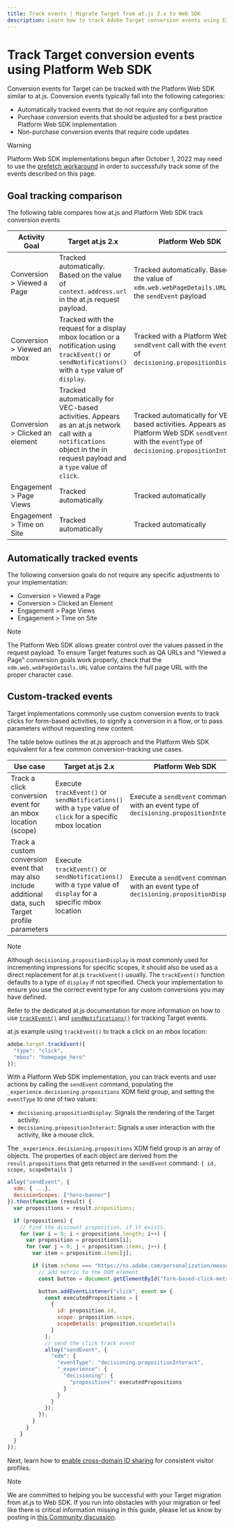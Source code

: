 ```yaml
---
title: Track events | Migrate Target from at.js 2.x to Web SDK
description: Learn how to track Adobe Target conversion events using Experience Platform Web SDK.
---
```


# Track Target conversion events using Platform Web SDK

Conversion events for Target can be tracked with the Platform Web SDK similar to at.js. Conversion events typically fall into the following categories:

* Automatically tracked events that do not require any configuration
* Purchase conversion events that should be adjusted for a best practice Platform Web SDK implementation
* Non-purchase conversion events that require code updates

>[!WARNING]
>
> Platform Web SDK implementations begun after October 1, 2022 may need to use the [prefetch workaround](prefetch-workaround.md) in order to successfully track some of the events described on this page.

## Goal tracking comparison

The following table compares how at.js and Platform Web SDK track conversion events

| Activity Goal | Target at.js 2.x | Platform Web SDK |
|---|---|---|
| Conversion > Viewed a Page | Tracked automatically. Based on the value of `context.address.url` in the at.js request payload. | Tracked automatically. Based on the value of `xdm.web.webPageDetails.URL` in the `sendEvent` payload |
| Conversion > Viewed an mbox | Tracked with the request for a display mbox location or a notification using `trackEvent()` or `sendNotifications()` with a `type` value of `display`. | Tracked with a Platform Web SDK `sendEvent` call with the `eventType` of `decisioning.propositionDisplay`.  |
| Conversion > Clicked an element | Tracked automatically for VEC-based activities. Appears as an at.js network call with a `notifications` object in the in request payload and a `type` value of `click`. | Tracked automatically for VEC-based activities. Appears as a Platform Web SDK `sendEvent` call with the `eventType` of `decisioning.propositionInteract`. |
| Engagement > Page Views | Tracked automatically | Tracked automatically |
| Engagement > Time on Site | Tracked automatically | Tracked automatically |

<!--
| Revenue > RPV, AOV, or Total Sales | Tracked based on the `orderTotal` parameter values for the specified mbox(es) | Tracked based on the `xdm.commerce.order.priceTotal` values. Its best to use the "any mbox" option in the goal setup. |
| Revenue > Orders | Tracked based on the unique `orderId` parameter values for the specified mbox(es) | Tracked based on the unique values for `xdm.commerce.order.purchaseID`. Its best to use the "any mbox" option in the goal setup. |
| Engagement > Custom Scoring | Tracked with the `mboxPageValue` parameter. Refer to the [dedicated documentation](https://experienceleague.adobe.com/docs/target/using/activities/success-metrics/capture-score.html) for more details. | Tracked with `data.__adobe.target.mboxPageValue` in the `sendEvent` payload |
-->

## Automatically tracked events

The following conversion goals do not require any specific adjustments to your implementation:

* Conversion > Viewed a Page
* Conversion > Clicked an Element
* Engagement > Page Views
* Engagement > Time on Site

>[!NOTE]
>
>The Platform Web SDK allows greater control over the values passed in the request payload. To ensure Target features such as QA URLs and "Viewed a Page" conversion goals work properly, check that the `xdm.web.webPageDetails.URL` value contains the full page URL with the proper character case. 

<!--
## Purchase conversion events

The following conversion goals are based on the order details information passed in the Platform Web SDK `sendEvent` payload:

* Revenue > Revenue per Visit (RPV)
* Revenue > Average Order Value (AOV)
* Revenue > Total Sales
* Revenue > Orders

Target at.js implementations typically use an order confirmation mbox with the `trackEvent()` or `sendNotifications()` functions to pass the order ID, order total, and a list of product IDs purchased. These methods are specific to Target.

The Platform Web SDK is a shared library for all Adobe applications and you may have other applications such as Adobe Analytics to consider. Because of this shared nature, its best send a single order confirmation call using the appropriate commerce XDM field group.

For more information and an example, refer to the tutorial section about [sending purchase parameters to Target](send-parameters.md#purchase-parameters). 
-->

## Custom-tracked events

Target implementations commonly use custom conversion events to track clicks for form-based activities, to signify a conversion in a flow, or to pass parameters without requesting new content.

The table below outlines the at.js approach and the Platform Web SDK equivalent for a few common conversion-tracking use cases.

| Use case | Target at.js 2.x | Platform Web SDK |
|---|---|---|
| Track a click conversion event for an mbox location (scope) | Execute `trackEvent()` or `sendNotifications()` with a `type` value of `click` for a specific mbox location | Execute a `sendEvent` command with an event type of `decisioning.propositionInteract` |
| Track a custom conversion event that may also include additional data, such Target profile parameters | Execute `trackEvent()` or `sendNotifications()` with a `type` value of `display` for a specific mbox location | Execute a `sendEvent` command with an event type of `decisioning.propositionDisplay` |

>[!NOTE]
>
>Although `decisioning.propositionDisplay` is most commonly used for incrementing impressions for specific scopes, it should also be used as a direct replacement for at.js `trackEvent()` usually. The `trackEvent()` function  defaults to a type of `display` if not specified. Check your implementation to ensure you use the correct event type for any custom conversions you may have defined.

Refer to the dedicated at.js documentation for more information on how to use [`trackEvent()`](https://developer.adobe.com/target/implement/client-side/atjs/atjs-functions/adobe-target-trackevent/) and [`sendNotifications()`](https://developer.adobe.com/target/implement/client-side/atjs/atjs-functions/adobe-target-sendnotifications-atjs-21/) for tracking Target events.

at.js example using `trackEvent()` to track a click on an mbox location:

```JavaScript
adobe.target.trackEvent({
  "type": "click",
  "mbox": "homepage_hero"
});
```

With a Platform Web SDK implementation, you can track events and user actions by calling the `sendEvent` command, populating the `_experience.decisioning.propositions` XDM field group, and setting the `eventType` to one of two values:

* `decisioning.propositionDisplay`: Signals the rendering of the Target activity.
* `decisioning.propositionInteract`: Signals a user interaction with the activity, like a mouse click.

The `_experience.decisioning.propositions` XDM field group is an array of objects. The properties of each object are derived from the `result.propositions` that gets returned in the `sendEvent` command: `{ id, scope, scopeDetails }`

```JavaScript
alloy("sendEvent", {
  xdm: { ...},
  decisionScopes: ["hero-banner"]
}).then(function (result) {
  var propositions = result.propositions;

  if (propositions) {
    // Find the discount proposition, if it exists.
    for (var i = 0; i < propositions.length; i++) {
      var proposition = propositions[i];
      for (var j = 0; j < proposition.items; j++) {
        var item = proposition.items[j];

        if (item.schema === "https://ns.adobe.com/personalization/measurement") {
          // add metric to the DOM element
          const button = document.getElementById("form-based-click-metric");

          button.addEventListener("click", event => {
            const executedPropositions = [
              {
                id: proposition.id,
                scope: proposition.scope,
                scopeDetails: proposition.scopeDetails
              }
            ];
            // send the click track event
            alloy("sendEvent", {
              "xdm": {
                "eventType": "decisioning.propositionInteract",
                "_experience": {
                  "decisioning": {
                    "propositions": executedPropositions
                  }
                }
              }
            });
          });
        }
      }
    }
  }
});
```

Next, learn how to [enable cross-domain ID sharing](cross-domain.md) for consistent visitor profiles.

>[!NOTE]
>
>We are committed to helping you be successful with your Target migration from at.js to Web SDK. If you run into obstacles with your migration or feel like there is critical information missing in this guide, please let us know by posting in [this Community discussion](https://experienceleaguecommunities.adobe.com/t5/adobe-experience-platform-launch/tutorial-discussion-implement-adobe-experience-cloud-with-web/td-p/444996).